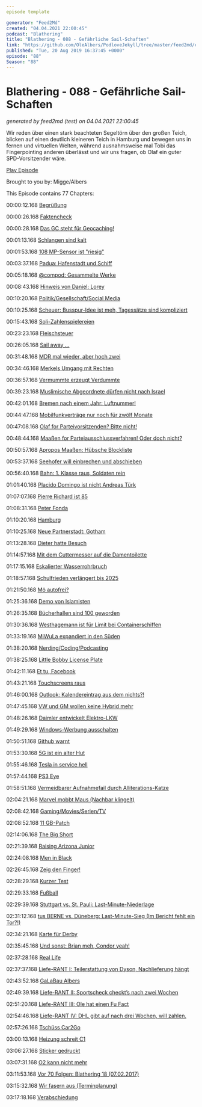 ```yaml
---
episode template

generator: "Feed2Md"
created: "04.04.2021 22:00:45"
podcast: "Blathering"
title: "Blathering - 088 - Gefährliche Sail-Schaften"
link: "https://github.com/OleAlbers/PodloveJekyll/tree/master/feed2md/example/export/seasons/4/2019/8/Blathering - 088 - Gefährliche Sail-Schaften.md"
published: "Tue, 20 Aug 2019 16:37:45 +0000"
episode: "88"
Season: "88"
---
```


# Blathering - 088 - Gefährliche Sail-Schaften
_generated by feed2md (test) on 04.04.2021 22:00:45_

Wir reden über einen stark beachteten Segeltörn über den großen Teich, blicken auf einen deutlich kleineren Teich in Hamburg und bewegen uns in fernen und virtuellen Welten, während ausnahmsweise mal Tobi das Fingerpointing anderen überlässt und wir uns fragen, ob Olaf ein guter SPD-Vorsitzender wäre.

[Play Episode](https://www.blathering.de/podlove/file/904/s/feed/c/mp3/blathering_088.mp3)

Brought to you by: Migge/Albers

This Episode contains 77 Chapters:


00:00:12.168 [Begrüßung]()

00:00:26.168 [Faktencheck]()

00:00:28.168 [Das GC steht für Geocaching!](https://twitter.com/GCMettbroetchen)

00:01:13.168 [Schlangen sind kalt](https://de.wikipedia.org/wiki/Schlangen#Thermoregulation)

00:01:53.168 [108 MP-Sensor ist "riesig"](https://www.sven.de/dpi/)

00:03:37.168 [Padua: Hafenstadt und Schiff](https://de.wikipedia.org/wiki/Gro%C3%9Fe_Freiheit_Nr._7)

00:05:18.168 [@compod: Gesammelte Werke](https://twitter.com/search?q=(from%3Acompod)%20(to%3Ablathering_pod)%20until%3A2019-08-20%20since%3A2019-08-13&src=typed_query)

00:08:43.168 [Hinweis von Daniel: Lorey](http://www.lorey-maschinenbau.de/blog/elektroauto/)

00:10:20.168 [Politik/Gesellschaft/Social Media]()

00:10:25.168 [Scheuer: Busspur-Idee ist meh, Tagessätze sind kompliziert](https://www.t-online.de/auto/recht-und-verkehr/id_86271714/experte-kritisiert-scheuer-plan-zehnfache-bussgelder-waeren-immer-noch-zu-wenig.html)

00:15:43.168 [Soli-Zahlenspielereien](https://de.wikipedia.org/wiki/Solidarit%C3%A4tszuschlag#Diskussion_um_Abschaffung)

00:23:23.168 [Fleischsteuer](https://twitter.com/bnSonic/status/1161871134310240256)

00:26:05.168 [Sail away …](https://www.derstandard.at/story/2000107528562/doch-keine-zusatzfluege-kritik-an-thunbergs-segeltoern-verfliegt-im-atlantikwind)

00:31:48.168 [MDR mal wieder, aber hoch zwei](https://www.tagesspiegel.de/gesellschaft/medien/doku-chemnitz-ein-jahr-danach-mdr-laedt-neonazi-zu-podiumsdiskussion-ein/24906894.html)

00:34:46.168 [Merkels Umgang mit Rechten](https://www.spiegel.de/wissenschaft/mensch/angela-merkel-in-stralsund-wie-man-mit-fanatikern-redet-kolumne-a-1282376.html)

00:36:57.168 [Vermummte erzeugt Verdummte](https://twitter.com/arnesemsrott/status/1161270993681375233)

00:39:23.168 [Muslimische Abgeordnete dürfen nicht nach Israel](https://www.arte.tv/de/afp/neuigkeiten/muslimische-us-abgeordnete-duerfen-nicht-nach-israel-einreisen)

00:42:01.168 [Bremen nach einem Jahr: Luftnummer!](https://www.sueddeutsche.de/politik/bamf-skandal-ermittlungen-1.4007359)

00:44:47.168 [Mobilfunkverträge nur noch für zwölf Monate](https://www.golem.de/news/verbraucherschutzministerin-mobilfunkvertraege-werden-auf-ein-jahr-begrenzt-1908-143237.html)

00:47:08.168 [Olaf for Parteivorsitzenden? Bitte nicht!](https://www.spiegel.de/politik/deutschland/olaf-scholz-will-spd-vorsitzender-werden-a-1282229.html)

00:48:44.168 [Maaßen for Parteiausschlussverfahren! Oder doch nicht?](https://twitter.com/tmigge/status/1162728452711227395)

00:50:57.168 [Apropos Maaßen: Hübsche Blockliste](https://netzpolitik.org/2019/datenanalyse-maassens-follower-retweeten-rechtsradikale-accounts-aber-fast-nie-die-cdu/)

00:53:37.168 [Seehofer will einbrechen und abschieben](https://www.sueddeutsche.de/politik/gesetzentwurf-bundesamt-fuer-einbruch-1.4564401)

00:56:40.168 [Bahn: 1. Klasse raus, Soldaten rein](https://www.faz.net/aktuell/wirtschaft/auto-verkehr/deutsche-bahn-kritik-an-moegliche-abschaffung-der-1-klasse-16334335.html)

01:01:40.168 [Placido Domingo ist nicht Andreas Türk](https://www.t-online.de/unterhaltung/stars/id_86265120/us-opernhaeuser-sagen-konzerte-mit-placido-domingo-ab-belaestigungsvorwuerfe.html)

01:07:07.168 [Pierre Richard ist 85](https://www.deutschlandfunkkultur.de/85-geburtstag-des-komikers-pierre-richard-liebenswerter.2165.de.html?dram:article_id=456485)

01:08:31.168 [Peter Fonda](https://taz.de/Schauspieler-mit-79-Jahren-gestorben/!5618694/)

01:10:20.168 [Hamburg]()

01:10:25.168 [Neue Partnerstadt: Gotham](https://netzpolitik.org/2019/hamburg-plant-ein-neues-polizeigesetz-mit-palantir-paragraf/)

01:13:28.168 [Dieter hatte Besuch](https://www.hamburg1.de/nachrichten/41642/Bohlen_Einbrecher_muss_in_Psychiatrie.html)

01:14:57.168 [Mit dem Cuttermesser auf die Damentoilette](https://www.hamburg1.de/nachrichten/41708/Ladendieb_trug_15_Schichten_Kleidung.html)

01:17:15.168 [Eskalierter Wasserrohrbruch](https://www.hamburg1.de/nachrichten/41723/Wasserrohrbruch_legt_Fruchtallee_lahm.html)

01:18:57.168 [Schulfrieden verlängert bis 2025](https://www.hamburg1.de/nachrichten/41652/Schulfrieden_bis_2025_verlaengert.html)

01:21:50.168 [Mö autofrei?](https://www.hamburg1.de/nachrichten/41717/Gruene_planen_autofreie_Innenstadt.html)

01:25:36.168 [Demo von Islamisten](https://www.hamburg1.de/nachrichten/41721/Islamisten_Demonstration_in_Innenstadt.html)

01:26:35.168 [Bücherhallen sind 100 geworden](https://www.hamburg1.de/nachrichten/41672/100_Jahre_Hamburger_Oeffentliche_Buecherhallen.html)

01:30:36.168 [Westhagemann ist für Limit bei Containerschiffen](https://www.hamburg1.de/nachrichten/41704/Westhagemann_gegen_Riesenfrachter.html)

01:33:19.168 [MiWuLa expandiert in den Süden](https://www.hamburg1.de/nachrichten/41675/Neue_Weltrekorde_fuer_Miniaturwunderland.html)

01:38:20.168 [Nerding/Coding/Podcasting]()

01:38:25.168 [Little Bobby License Plate](https://mashable.com/article/dmv-vanity-license-plate-def-con-backfire/?europe=true)

01:42:11.168 [Et tu, Facebook](https://www.tagesschau.de/wirtschaft/facebook-sprachaufnahmen-101.html)

01:43:21.168 [Touchscreens raus](https://twitter.com/uckerbua/status/1161015203825426433)

01:46:00.168 [Outlook: Kalendereintrag aus dem nichts?!]()

01:47:45.168 [VW und GM wollen keine Hybrid mehr](https://www.golem.de/news/elektroautos-gm-und-volkswagen-verabschieden-sich-vom-hybrid-1908-143160.html)

01:48:26.168 [Daimler entwickelt Elektro-LKW](https://www.golem.de/news/freightliner-ecascadia-daimler-bringt-elektro-lkw-mit-400-km-reichweite-1908-143188.html)

01:49:29.168 [Windows-Werbung ausschalten](https://www.zdnet.de/88366767/windows-10-werbung-ausschalten/)

01:50:51.168 [Github warnt](https://twitter.com/stammtischphilo/status/1162423508409995264)

01:53:30.168 [5G ist ein alter Hut](https://www.golem.de/news/standard-huawei-betreibt-erste-6g-forschung-in-kanada-1908-143234.html)

01:55:46.168 [Tesla in service hell](https://www.elektroauto-news.net/2019/nextmove-tesla-storniert-bestellung-wert-5-millionen-euro/)

01:57:44.168 [PS3 Eye](https://twitter.com/stammtischphilo/status/1161267017107873792)

01:58:51.168 [Vermeidbarer Aufnahmefail durch Alliterations-Katze](https://twitter.com/tmigge/status/1163078386211835915)

02:04:21.168 [Marvel mobbt Maus (Nachbar klingelt)](https://www.theguardian.com/books/2019/aug/16/art-spiegelmans-marvel-essay-refused-publication-for-orange-skull-trump-dig)

02:08:42.168 [Gaming/Movies/Serien/TV]()

02:08:52.168 [11 GB-Patch](https://twitter.com/stammtischphilo/status/1162386725831880705)

02:14:06.168 [The Big Short](https://de.wikipedia.org/wiki/The_Big_Short_(Film))

02:21:39.168 [Raising Arizona Junior](https://de.wikipedia.org/wiki/Arizona_Junior)

02:24:08.168 [Men in Black](https://de.wikipedia.org/wiki/Men_in_Black_(Film))

02:26:45.168 [Zeig den Finger!](https://twitter.com/stammtischphilo/status/1163046067958665216)

02:28:29.168 [Kurzer Test](https://twitter.com/stammtischphilo/status/1162731529207984128)

02:29:33.168 [Fußball]()

02:29:39.168 [Stuttgart vs. St. Pauli: Last-Minute-Niederlage](https://www.fcstpauli.com/news/der-fc-st-pauli-verliert-auswaerts-beim-vfb-stuttgart/)

02:31:12.168 [tus BERNE vs. Düneberg: Last-Minute-Sieg (Im Bericht fehlt ein Tor?!)](http://www.fussball.de/spiel/tus-berne-1-dueneberg-1/-/spiel/027I7Q9IQG000000VS5489B4VU9HDBC9#!/)

02:34:21.168 [Karte für Derby](https://twitter.com/stammtischphilo/status/1161171515016130560)

02:35:45.168 [Und sonst: Brian meh, Condor yeah!](http://www.fussball.de/spiel/condor-3-vahdet-1/-/spiel/027I7R1QIO000000VS5489B4VU9HDBC9#!/)

02:37:28.168 [Real Life]()

02:37:37.168 [Liefe-RANT I: Teilerstattung von Dyson, Nachlieferung hängt]()

02:43:52.168 [GaLaBau Albers](https://twitter.com/stammtischphilo/status/1161658558989123585)

02:49:39.168 [Liefe-RANT II: Sportscheck checkt’s nach zwei Wochen]()

02:51:20.168 [Liefe-RANT III: Ole hat einen Fu Fact](https://www.mopo.de/der-fu-erfinder-jedes-kind-kennt-die-socken-von-jens-hinnrichs-19485736)

02:54:46.168 [Liefe-RANT IV: DHL gibt auf nach drei Wochen, will zahlen.]()

02:57:26.168 [Tschüss Car2Go](https://twitter.com/stammtischphilo/status/1160887969328324609)

03:00:13.168 [Heizung schreit C1](https://twitter.com/tmigge/status/1160117743930269701)

03:06:27.168 [Sticker gedruckt](https://www.stickermule.com/de)

03:07:31.168 [O2 kann nicht mehr](https://twitter.com/tmigge/status/1162328646163533830)

03:11:53.168 [Vor 70 Folgen: Blathering 18 (07.02.2017)](https://www.blathering.de/2017/02/blathering-018-alternative-fakten-in-nerdistan/)

03:15:32.168 [Wir fasern aus (Terminplanung)]()

03:17:18.168 [Verabschiedung]()


